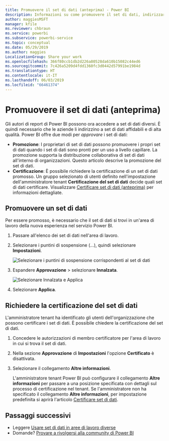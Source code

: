 ```yaml
---
title: Promuovere il set di dati (anteprima) - Power BI
description: Informazioni su come promuovere il set di dati, indirizzare gli utenti aziendali a set di dati affidabili e di alta qualità.
author: maggiesMSFT
manager: kfile
ms.reviewer: chbraun
ms.service: powerbi
ms.subservice: powerbi-service
ms.topic: conceptual
ms.date: 05/29/2019
ms.author: maggies
LocalizationGroup: Share your work
ms.openlocfilehash: 366f80ccb1db2d226a80528da610b15082c44ed6
ms.sourcegitcommit: 7c426a5209d4fdd1360fc3d0442d57991be1984d
ms.translationtype: HT
ms.contentlocale: it-IT
ms.lasthandoff: 06/03/2019
ms.locfileid: "66461374"
---
```

# <a name="promote-your-dataset-preview"></a>Promuovere il set di dati (anteprima)

Gli autori di report di Power BI possono ora accedere a set di dati diversi. È quindi necessario che le aziende li indirizzino a set di dati affidabili e di alta qualità. Power BI offre due modi per *approvare* i set di dati:

- **Promozione**: I proprietari di set di dati possono promuovere i propri set di dati quando i set di dati sono pronti per un uso a livello capillare. La promozione supporta la distribuzione collaborativa di set di dati all'interno di organizzazioni. Questo articolo descrive la promozione del set di dati.
- **Certificazione**: È possibile richiedere la certificazione di un set di dati promosso. Un gruppo selezionato di utenti definito nell'impostazione dell'amministratore tenant **Certificazione del set di dati** decide quali set di dati certificare. Visualizzare [Certificare set di dati (anteprima)](service-datasets-certify.md) per informazioni dettagliate.

## <a name="promote-a-dataset"></a>Promuovere un set di dati

Per essere promosso, è necessario che il set di dati si trovi in un'area di lavoro della nuova esperienza nel servizio Power BI.

1. Passare all'elenco dei set di dati nell'area di lavoro.
 
1. Selezionare i puntini di sospensione (...), quindi selezionare **Impostazioni**.

    ![Selezionare i puntini di sospensione corrispondenti al set di dati](media/service-datasets-certify-promote/power-bi-dataset-settings.png)

1. Espandere **Approvazione** > selezionare **Innalzata**.

    ![Selezionare Innalzata e Applica](media/service-datasets-certify-promote/power-bi-dataset-promoted-endorsement.png)

1. Selezionare **Applica**.

## <a name="request-dataset-certification"></a>Richiedere la certificazione del set di dati

L'amministratore tenant ha identificato gli utenti dell'organizzazione che possono certificare i set di dati. È possibile chiedere la certificazione del set di dati.

1. Concedere le autorizzazioni di membro certificatore per l'area di lavoro in cui si trova il set di dati.

1. Nella sezione **Approvazione** di **Impostazioni** l'opzione **Certificato** è disattivata.

1. Selezionare il collegamento **Altre informazioni**.

    L'amministratore tenant Power BI può configurare il collegamento **Altre informazioni** per passare a una posizione specificata con dettagli sul processo di certificazione nel tenant.   Se l'amministratore non ha specificato il collegamento **Altre informazioni**, per impostazione predefinita si aprirà l'articolo [Certificare set di dati](service-datasets-certify.md).

## <a name="next-steps"></a>Passaggi successivi

* Leggere [Usare set di dati in aree di lavoro diverse](service-datasets-across-workspaces.md)
* Domande? [Provare a rivolgersi alla community di Power BI](http://community.powerbi.com/)
